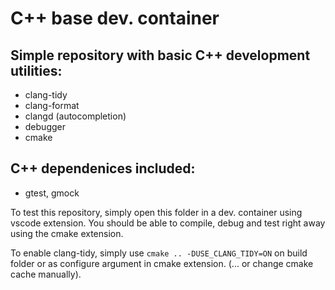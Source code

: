 # C++ base dev. container

## Simple repository with basic C++ development utilities:
- clang-tidy
- clang-format
- clangd (autocompletion)
- debugger
- cmake

## C++ dependenices included:
- gtest, gmock

To test this repository, simply open this folder in a dev. container using vscode extension. 
You should be able to compile, debug and test right away using the cmake extension.


To enable clang-tidy, simply use `cmake .. -DUSE_CLANG_TIDY=ON` on build folder or as configure argument in cmake extension. (... or change cmake cache manually).
